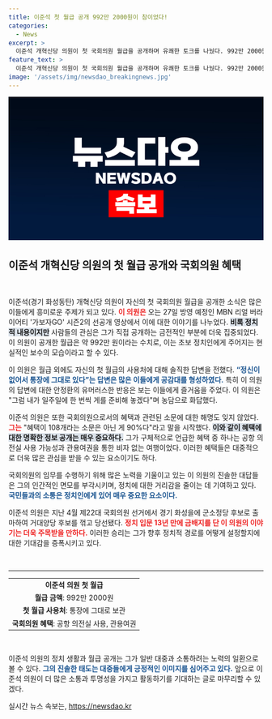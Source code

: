 ```yaml
---
title: 이준석 첫 월급 공개 992만 2000원이 참이었다!
categories:
  - News
excerpt: >
  이준석 개혁신당 의원이 첫 국회의원 월급을 공개하며 유쾌한 토크를 나눴다. 992만 2000원의 월급과 통장에 그대로 남겨두겠다는 솔직한 반응이 화제! 국회의원의 숨겨진 혜택도 폭로된다. 궁금하다면 클릭해보세요!
feature_text: >
  이준석 개혁신당 의원이 첫 국회의원 월급을 공개하며 유쾌한 토크를 나눴다. 992만 2000원의 월급과 통장에 그대로 남겨두겠다는 솔직한 반응이 화제! 국회의원의 숨겨진 혜택도 폭로된다. 궁금하다면 클릭해보세요!
image: '/assets/img/newsdao_breakingnews.jpg'
---
```


<p><img src="/assets/img/newsdao_breakingnews.jpg" alt="cryptoinkorea 속보" /></p>

<h2 data-ke-size="size26">이준석 개혁신당 의원의 첫 월급 공개와 국회의원 혜택</h2>

<p data-ke-size="size16">&nbsp;</p>

<p>이준석(경기 화성동탄) 개혁신당 의원이 자신의 첫 국회의원 월급을 공개한 소식은 많은 이들에게 흥미로운 주제가 되고 있다. <b><span style="color: #ee2323;">이 의원은</span></b> 오는 27일 방영 예정인 MBN 리얼 버라이어티 '가보자GO' 시즌2의 선공개 영상에서 이에 대한 이야기를 나누었다. <b><span style="background-color: #21538527;">비록 정치적 내용이지만</span></b> 사람들의 관심은 그가 직접 공개하는 금전적인 부분에 더욱 집중되었다. 이 의원이 공개한 월급은 약 992만 원이라는 수치로, 이는 초보 정치인에게 주어지는 현실적인 보수의 모습이라고 할 수 있다.</p>

<p>이 의원은 월급 외에도 자신의 첫 월급의 사용처에 대해 솔직한 답변을 전했다. <b><span style="color: #1a5490;">“정신이 없어서 통장에 그대로 있다”는 답변은 많은 이들에게 공감대를 형성하였다.</span></b> 특히 이 의원의 답변에 대한 안정환의 유머러스한 반응은 보는 이들에게 즐거움을 주었다. 이 의원은 "그럼 내가 일주일에 한 번씩 게를 준비해 놓겠다"며 농담으로 화답했다.</p>

<p>이준석 의원은 또한 국회의원으로서의 혜택과 관련된 소문에 대한 해명도 잊지 않았다. <b><span style="color: #ee2323;">그는</span></b> "혜택이 108개라는 소문은 아닌 게 90%다"라고 말을 시작했다. <b><span style="background-color: #21538527;">이와 같이 혜택에 대한 명확한 정보 공개는 매우 중요하다.</span></b> 그가 구체적으로 언급한 혜택 중 하나는 공항 의전실 사용 가능성과 관용여권을 통한 비자 없는 여행이었다. 이러한 혜택들은 대중적으로 더욱 많은 관심을 받을 수 있는 요소이기도 하다.</p>

<p>국회의원의 임무를 수행하기 위해 많은 노력을 기울이고 있는 이 의원의 진솔한 대답들은 그의 인간적인 면모를 부각시키며, 정치에 대한 거리감을 줄이는 데 기여하고 있다. <b><span style="color: #1a5490;">국민들과의 소통은 정치인에게 있어 매우 중요한 요소이다.</span></b> </p>

<p>이준석 의원은 지난 4월 제22대 국회의원 선거에서 경기 화성을에 군소정당 후보로 출마하여 거대양당 후보를 꺾고 당선됐다. <b><span style="color: #ee2323;">정치 입문 13년 만에 금배지를 단 이 의원의 이야기는 더욱 주목받을 만하다.</span></b> 이러한 승리는 그가 향후 정치적 경로를 어떻게 설정할지에 대한 기대감을 증폭시키고 있다.</p>

<p data-ke-size="size16">&nbsp;</p>

<hr />

<table style="width: 100%; border-collapse: collapse;">
    <tr>
        <td style="text-align: center; height: 17px;"><b>이준석 의원 첫 월급</b></td>
    </tr>
    <tr>
        <td style="text-align: center; height: 17px;"><b>월급 금액</b>: 992만 2000원</td>
    </tr>
    <tr>
        <td style="text-align: center; height: 17px;"><b>첫 월급 사용처</b>: 통장에 그대로 보관</td>
    </tr>
    <tr>
        <td style="text-align: center; height: 17px;"><b>국회의원 혜택</b>: 공항 의전실 사용, 관용여권</td>
    </tr>
</table>

<p data-ke-size="size16">&nbsp;</p>

<p>이준석 의원의 정치 생활과 월급 공개는 그가 일반 대중과 소통하려는 노력의 일환으로 볼 수 있다. <b><span style="color: #1a5490;">그의 진솔한 태도는 대중들에게 긍정적인 이미지를 심어주고 있다.</span></b> 앞으로 이준석 의원이 더 많은 소통과 투명성을 가지고 활동하기를 기대하는 글로 마무리할 수 있겠다.</p>
실시간 뉴스 속보는, <a href="https://newsdao.kr" rel="dofollow">https://newsdao.kr</a>


